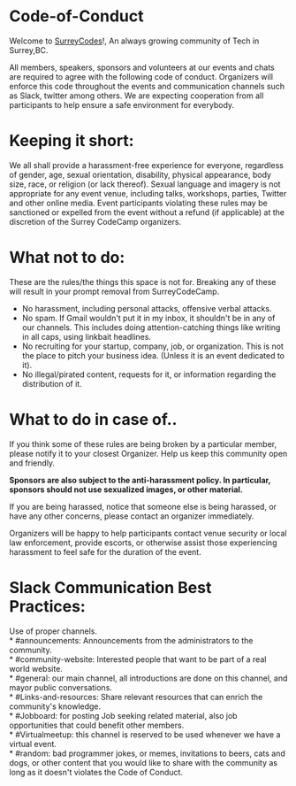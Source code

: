 # Code-of-Conduct

Welcome to <a href="http://surreycodes.com">SurreyCodes</a>!, An always growing community of Tech in Surrey,BC.

All members, speakers, sponsors and volunteers at our events and chats are required to agree with the following code of conduct. Organizers will enforce this code throughout the events and communication channels such as Slack, twitter among others. We are expecting cooperation from all participants to help ensure a safe environment for everybody.

# Keeping it short:

We all shall provide a harassment-free experience for everyone, regardless of gender, age, sexual orientation, disability, physical appearance, body size, race, or religion (or lack thereof). Sexual language and imagery is not appropriate for any event venue, including talks, workshops, parties, Twitter and other online media. Event participants violating these rules may be sanctioned or expelled from the event without a refund (if applicable) at the discretion of the Surrey CodeCamp organizers.

# What not to do:

These are the rules/the things this space is not for. Breaking any of these will result in your prompt removal from SurreyCodeCamp.


* No harassment, including personal attacks, offensive verbal attacks.<br>
* No spam. If Gmail wouldn't put it in my inbox, it shouldn't be in any of our channels. This includes doing attention-catching things like writing in all caps, using linkbait headlines.<br>
* No recruiting for your startup, company, job, or organization. This is not the place to pitch your business idea. (Unless it is an event dedicated to it).<br>
* No illegal/pirated content, requests for it, or information regarding the distribution of it.<br>

# What to do in case of..

If you think some of these rules are being broken by a particular member, please notify it to your closest Organizer. Help us keep this community open and friendly.

<strong>Sponsors are also subject to the anti-harassment policy. In particular, sponsors should not use sexualized images, or other material.</strong>

If you are being harassed, notice that someone else is being harassed, or have any other concerns, please contact an organizer immediately.

Organizers will be happy to help participants contact venue security or local law enforcement, provide escorts, or otherwise assist those experiencing harassment to feel safe for the duration of the event.

# Slack Communication Best Practices: 

Use of proper channels.<br>* #announcements: Announcements from the administrators to the community.<br>* #community-website: Interested people that want to be part of a real world website.<br>* #general: our main channel, all introductions are done on this channel, and mayor public conversations.<br>* #Links-and-resources: Share relevant resources that can enrich the community's knowledge.<br>* #Jobboard: for posting Job seeking related material, also job opportunities that could benefit other members.<br>* #Virtualmeetup: this channel is reserved to be used whenever we have a virtual event. <br>* #random: bad programmer jokes, or memes, invitations to beers, cats and dogs, or other content that you would like to share with the community as long as it doesn't violates the Code of Conduct.
